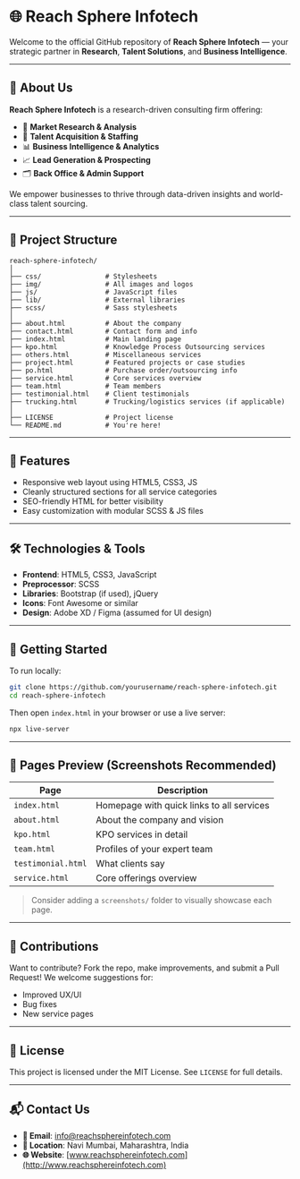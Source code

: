 
# 🌐 Reach Sphere Infotech

Welcome to the official GitHub repository of **Reach Sphere Infotech** — your strategic partner in **Research**, **Talent Solutions**, and **Business Intelligence**.

---

## 🏢 About Us

**Reach Sphere Infotech** is a research-driven consulting firm offering:

* 🎯 **Market Research & Analysis**
* 👥 **Talent Acquisition & Staffing**
* 📊 **Business Intelligence & Analytics**
* 📈 **Lead Generation & Prospecting**
* 🗂 **Back Office & Admin Support**

We empower businesses to thrive through data-driven insights and world-class talent sourcing.

---

## 📁 Project Structure

```
reach-sphere-infotech/
│
├── css/                # Stylesheets
├── img/                # All images and logos
├── js/                 # JavaScript files
├── lib/                # External libraries
├── scss/               # Sass stylesheets
│
├── about.html          # About the company
├── contact.html        # Contact form and info
├── index.html          # Main landing page
├── kpo.html            # Knowledge Process Outsourcing services
├── others.html         # Miscellaneous services
├── project.html        # Featured projects or case studies
├── po.html             # Purchase order/outsourcing info
├── service.html        # Core services overview
├── team.html           # Team members
├── testimonial.html    # Client testimonials
├── trucking.html       # Trucking/logistics services (if applicable)
│
├── LICENSE             # Project license
└── README.md           # You're here!
```

---

## 🧩 Features

* Responsive web layout using HTML5, CSS3, JS
* Cleanly structured sections for all service categories
* SEO-friendly HTML for better visibility
* Easy customization with modular SCSS & JS files

---

## 🛠️ Technologies & Tools

* **Frontend**: HTML5, CSS3, JavaScript
* **Preprocessor**: SCSS
* **Libraries**: Bootstrap (if used), jQuery
* **Icons**: Font Awesome or similar
* **Design**: Adobe XD / Figma (assumed for UI design)

---

## 🚀 Getting Started

To run locally:

```bash
git clone https://github.com/yourusername/reach-sphere-infotech.git
cd reach-sphere-infotech
```

Then open `index.html` in your browser or use a live server:

```bash
npx live-server
```

---

## 📸 Pages Preview (Screenshots Recommended)

| Page               | Description                               |
| ------------------ | ----------------------------------------- |
| `index.html`       | Homepage with quick links to all services |
| `about.html`       | About the company and vision              |
| `kpo.html`         | KPO services in detail                    |
| `team.html`        | Profiles of your expert team              |
| `testimonial.html` | What clients say                          |
| `service.html`     | Core offerings overview                   |

> Consider adding a `screenshots/` folder to visually showcase each page.

---

## 🤝 Contributions

Want to contribute? Fork the repo, make improvements, and submit a Pull Request! We welcome suggestions for:

* Improved UX/UI
* Bug fixes
* New service pages

---

## 📜 License

This project is licensed under the MIT License. See `LICENSE` for full details.

---

## 📬 Contact Us

* **📧 Email**: [info@reachsphereinfotech.com](mailto:info@reachsphereinfotech.com)
* **📍 Location**: Navi Mumbai, Maharashtra, India
* **🌐 Website**: [www.reachsphereinfotech.com](http://www.reachsphereinfotech.com)


